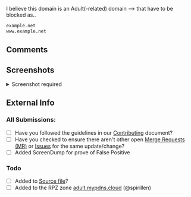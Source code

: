 I believe this domain is an Adult(-related) domain --> that have to be blocked as..

```python
example.net
www.example.net
```

## Comments

## Screenshots
<!-- keep one clean above and below image link. Otherwise the collapsible feature breaks -->

<details><Summary>Screenshot required</summary>


</details>

## External Info
<!-- if you have found your submission elsewhere, Please credit it by pasting a link here --->



### All Submissions:
- [ ] Have you followed the guidelines in our [Contributing](CONTRIBUTING.md) document?
- [ ] Have you checked to ensure there aren't other open
	[Merge Requests (MR)](../merge_requests) or [Issues](../issues) for
	the same update/change?
- [ ] Added ScreenDump for prove of False Positive

### Todo
- [ ] Added to [Source file](submit_here/hosts.txt)?
- [ ] Added to the RPZ zone [adult.mypdns.cloud](https://www.mypdns.org/w/rpzlist/#adult-mypdns-cloud) (@spirillen)
